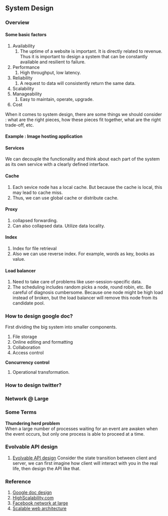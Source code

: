 ## System Design

### Overview
#### Some basic factors
1. Availability
    1. The uptime of a website is important. It is directly related to revenue. Thus it is important to design a system that can be constantly available and resilient to failure.
2. Performance
    1. High throughput, low latency.
3. Reliability 
    1. A request to data will consistently return the same data.
4. Scalability
5. Manageability
    1. Easy to maintain, operate, upgrade.
6. Cost

When it comes to system design, there are some things we should consider : what are the right pieces, how these pieces fit together, what are the right trade-off, etc.

#### Example : Image hosting application
#### Services
We can decouple the functionality and think about each part of the system as its own service with a clearly defined interface.

#### Cache
1. Each sevice node has a local cache. But because the cache is local, this may lead to cache miss.
2. Thus, we can use global cache or distribute cache.

#### Proxy
1. collapsed forwarding. 
2. Can also collapsed data. Utilize data locality.

#### Index
1. Index for file retrieval
2. Also we can use reverse index. For example, words as key, books as value.

#### Load balancer
1. Need to take care of problems like user-session-specific data.
2. The scheduling includes random picks a node, round robin, etc. Be careful of diagnosis cumbersome. Because one node might be high load instead of broken, but the load balancer will remove this node from its candidate pool.

### How to design google doc?
First dividing the big system into smaller components.

1. File storage
2. Online editing and formatting
3. Collaboration
4. Access control

**Concurrency control** <br />
1. Operational transformation.

### How to design twitter?


### Network @ Large


### Some Terms
**Thundering herd problem** <br />
When a large number of processes waiting for an event are awaken when the event occurs, but only one process is able to proceed at a time.

### Evolvable API design
1. [Evolvable API design](https://levelup.gitconnected.com/to-create-an-evolvable-api-stop-thinking-about-urls-2ad8b4cc208e)
Consider the state transition between client and server, we can first imagine how client will interact with you in the real life, then design the API like that.

### Reference
1. [Google doc design](http://blog.gainlo.co/index.php/2016/03/22/system-design-interview-question-how-to-design-google-docs/)
2. [HighScalability.com](http://highscalability.com/)
3. [Facebook network at large](https://code.fb.com/networking-traffic/networking-scale-may-2016-recap/)
4. [Scalable web architecture](http://www.aosabook.org/en/distsys.html)
